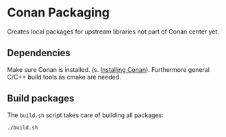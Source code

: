 # Conan Packaging
Creates local packages for upstream libraries not part of Conan center yet.

## Dependencies
Make sure Conan is installed. (s. [Installing Conan](https://docs.conan.io/en/latest/installation.html)). Furthermore general C/C++ build tools as cmake are needed.

## Build packages
The `build.sh` script takes care of building all packages:

```bash
./build.sh
```